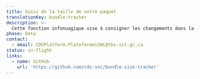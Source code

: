 ```yaml
---
title: Suivi de la taille de votre paquet
translationKey: bundle-tracker
description: >-
  Cette fonction infonuagique vise à consigner les changements dans la taille de votre paquet (bundle) au fil du temps.
phase: beta
contact:
  - email: CDSPlatform.PlateformesSNC@tbs-sct.gc.ca
status: in-flight
links:
  - name: GitHub
    url: 'https://github.com/cds-snc/bundle-size-tracker'
---
```


